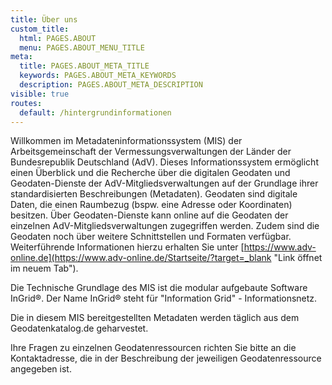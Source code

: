 ```yaml
---
title: Über uns
custom_title:
  html: PAGES.ABOUT
  menu: PAGES.ABOUT_MENU_TITLE
meta:
  title: PAGES.ABOUT_META_TITLE
  keywords: PAGES.ABOUT_META_KEYWORDS
  description: PAGES.ABOUT_META_DESCRIPTION
visible: true
routes:
  default: /hintergrundinformationen
---
```


Willkommen im Metadateninformationssystem (MIS) der Arbeitsgemeinschaft der Vermessungsverwaltungen der Länder der Bundesrepublik Deutschland (AdV). Dieses Informationssystem ermöglicht einen Überblick und die Recherche über die digitalen Geodaten und Geodaten-Dienste der AdV-Mitgliedsverwaltungen auf der Grundlage ihrer standardisierten Beschreibungen (Metadaten). Geodaten sind digitale Daten, die einen Raumbezug (bspw. eine Adresse oder Koordinaten) besitzen. Über Geodaten-Dienste kann online auf die Geodaten der einzelnen AdV-Mitgliedsverwaltungen zugegriffen werden. Zudem sind die Geodaten noch über weitere Schnittstellen und Formaten verfügbar. Weiterführende Informationen hierzu erhalten Sie unter [https://www.adv-online.de](https://www.adv-online.de/Startseite/?target=_blank "Link öffnet im neuem Tab").

Die Technische Grundlage des MIS ist die modular aufgebaute Software InGrid®. Der Name InGrid® steht für "Information Grid" - Informationsnetz.

Die in diesem MIS bereitgestellten Metadaten werden täglich aus dem Geodatenkatalog.de geharvestet.

Ihre Fragen zu einzelnen Geodatenressourcen richten Sie bitte an die Kontaktadresse, die in der Beschreibung der jeweiligen Geodatenressource angegeben ist.